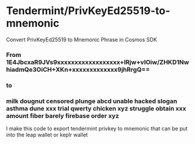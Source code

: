 # Tendermint/PrivKeyEd25519-to-mnemonic
Convert PrivKeyEd25519 to Mnemonic Phrase in Cosmos SDK

### From 1E4JbcxaR9JVs9xxxxxxxxxxxxxxxxxx+lRjw+vIOiw/ZHKD1NwhiadmQe3OiCH+XKn+xxxxxxxxxxxxx9jhRrgQ==
### to
### milk dougnut censored plunge abcd unable hacked slogan asthma dune xxx trial qwerty chicken xyz struggle obtain xxx amount fiber barely firebase order xyz

I make this code to export tendermint privkey to mnemonic that can be put into the leap wallet or keplr wallet
